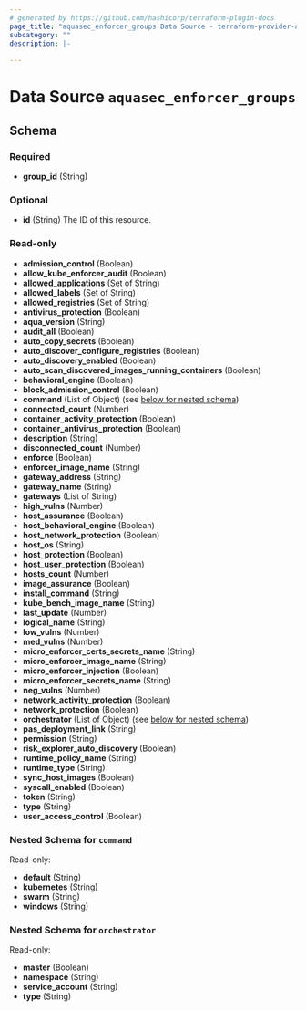 ```yaml
---
# generated by https://github.com/hashicorp/terraform-plugin-docs
page_title: "aquasec_enforcer_groups Data Source - terraform-provider-aquasec"
subcategory: ""
description: |-
  
---
```


# Data Source `aquasec_enforcer_groups`





<!-- schema generated by tfplugindocs -->
## Schema

### Required

- **group_id** (String)

### Optional

- **id** (String) The ID of this resource.

### Read-only

- **admission_control** (Boolean)
- **allow_kube_enforcer_audit** (Boolean)
- **allowed_applications** (Set of String)
- **allowed_labels** (Set of String)
- **allowed_registries** (Set of String)
- **antivirus_protection** (Boolean)
- **aqua_version** (String)
- **audit_all** (Boolean)
- **auto_copy_secrets** (Boolean)
- **auto_discover_configure_registries** (Boolean)
- **auto_discovery_enabled** (Boolean)
- **auto_scan_discovered_images_running_containers** (Boolean)
- **behavioral_engine** (Boolean)
- **block_admission_control** (Boolean)
- **command** (List of Object) (see [below for nested schema](#nestedatt--command))
- **connected_count** (Number)
- **container_activity_protection** (Boolean)
- **container_antivirus_protection** (Boolean)
- **description** (String)
- **disconnected_count** (Number)
- **enforce** (Boolean)
- **enforcer_image_name** (String)
- **gateway_address** (String)
- **gateway_name** (String)
- **gateways** (List of String)
- **high_vulns** (Number)
- **host_assurance** (Boolean)
- **host_behavioral_engine** (Boolean)
- **host_network_protection** (Boolean)
- **host_os** (String)
- **host_protection** (Boolean)
- **host_user_protection** (Boolean)
- **hosts_count** (Number)
- **image_assurance** (Boolean)
- **install_command** (String)
- **kube_bench_image_name** (String)
- **last_update** (Number)
- **logical_name** (String)
- **low_vulns** (Number)
- **med_vulns** (Number)
- **micro_enforcer_certs_secrets_name** (String)
- **micro_enforcer_image_name** (String)
- **micro_enforcer_injection** (Boolean)
- **micro_enforcer_secrets_name** (String)
- **neg_vulns** (Number)
- **network_activity_protection** (Boolean)
- **network_protection** (Boolean)
- **orchestrator** (List of Object) (see [below for nested schema](#nestedatt--orchestrator))
- **pas_deployment_link** (String)
- **permission** (String)
- **risk_explorer_auto_discovery** (Boolean)
- **runtime_policy_name** (String)
- **runtime_type** (String)
- **sync_host_images** (Boolean)
- **syscall_enabled** (Boolean)
- **token** (String)
- **type** (String)
- **user_access_control** (Boolean)

<a id="nestedatt--command"></a>
### Nested Schema for `command`

Read-only:

- **default** (String)
- **kubernetes** (String)
- **swarm** (String)
- **windows** (String)


<a id="nestedatt--orchestrator"></a>
### Nested Schema for `orchestrator`

Read-only:

- **master** (Boolean)
- **namespace** (String)
- **service_account** (String)
- **type** (String)